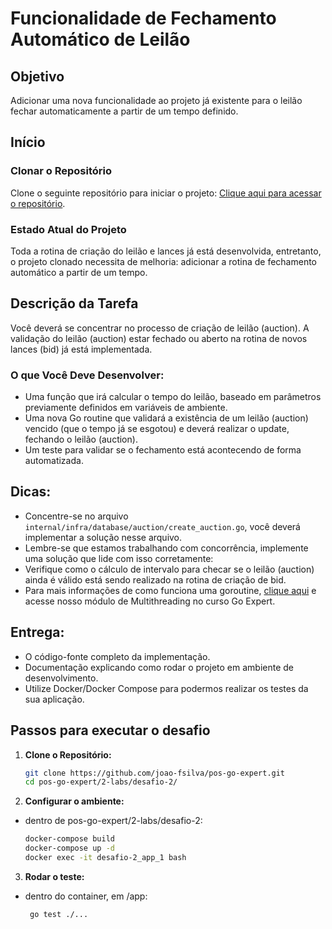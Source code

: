 # Funcionalidade de Fechamento Automático de Leilão

## Objetivo
Adicionar uma nova funcionalidade ao projeto já existente para o leilão fechar automaticamente a partir de um tempo definido.

## Início

### Clonar o Repositório
Clone o seguinte repositório para iniciar o projeto: [Clique aqui para acessar o repositório](#).

### Estado Atual do Projeto
Toda a rotina de criação do leilão e lances já está desenvolvida, entretanto, o projeto clonado necessita de melhoria: adicionar a rotina de fechamento automático a partir de um tempo.

## Descrição da Tarefa

Você deverá se concentrar no processo de criação de leilão (auction). A validação do leilão (auction) estar fechado ou aberto na rotina de novos lances (bid) já está implementada.

### O que Você Deve Desenvolver:
- Uma função que irá calcular o tempo do leilão, baseado em parâmetros previamente definidos em variáveis de ambiente.
- Uma nova Go routine que validará a existência de um leilão (auction) vencido (que o tempo já se esgotou) e deverá realizar o update, fechando o leilão (auction).
- Um teste para validar se o fechamento está acontecendo de forma automatizada.

## Dicas:
- Concentre-se no arquivo `internal/infra/database/auction/create_auction.go`, você deverá implementar a solução nesse arquivo.
- Lembre-se que estamos trabalhando com concorrência, implemente uma solução que lide com isso corretamente:
- Verifique como o cálculo de intervalo para checar se o leilão (auction) ainda é válido está sendo realizado na rotina de criação de bid.
- Para mais informações de como funciona uma goroutine, [clique aqui](#) e acesse nosso módulo de Multithreading no curso Go Expert.

## Entrega:

- O código-fonte completo da implementação.
- Documentação explicando como rodar o projeto em ambiente de desenvolvimento.
- Utilize Docker/Docker Compose para podermos realizar os testes da sua aplicação.

## Passos para executar o desafio

1. **Clone o Repositório:**

   ```bash
   git clone https://github.com/joao-fsilva/pos-go-expert.git
   cd pos-go-expert/2-labs/desafio-2/

2. **Configurar o ambiente:**
  - dentro de pos-go-expert/2-labs/desafio-2:
      ```bash
      docker-compose build
      docker-compose up -d
      docker exec -it desafio-2_app_1 bash

3. **Rodar o teste:**
  - dentro do container, em /app:
      ```bash
       go test ./...